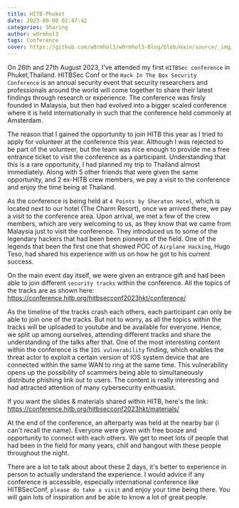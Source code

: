 ```yaml
---
title: HITB-Phuket
date: 2023-09-08 02:47:42
categories: Sharing
author: w0rmhol3
tags: Conference
cover: https://github.com/w0rmhol3/w0rmhol3-Blog/blob/main/source/_img/HITB.jpeg?raw=true
---
```

On 26th and 27th August 2023, I've attended my first `HITBSec conference` in Phuket,Thailand. HITBSec Conf or the `Hack In The Box Security Conference` is an annual security event that security researchers and professionals around the world will come together to share their latest findings through research or experience. The conference was firsly founded in Malaysia, but then had evolved into a bigger scaled conference where it is held internationally in such that the conference held commonly at Amsterdam. <!--more-->

The reason that I gained the opportunity to join HITB this year as I tried to apply for volunteer at the conference this year. Although I was rejected to be part of the volunteer, but the team was nice enough to provide me a free entrance ticket to visit the conference as a participant. Understanding that this is a rare opportunity, I had planned my trip to Thailand almost immediately. Along with 5 other friends that were given the same opportunity, and 2 ex-HITB crew members, we pay a visit to the conference and enjoy the time being at Thailand.

As the conference is being held at `4 Points by Sheraton Hotel`, which is located next to our hotel (The Charm Resort), once we arrived there, we pay a visit to the conference area. Upon arrival, we met a few of the crew members, which are very welcoming to us, as they know that we came from Malaysia just to visit the conference. They introduced us to some of the legendary hackers that had been been pioneers of the field. One of the legends that been the first one that showed POC of `Airplane Hacking`, Hugo Teso, had shared his experience with us on how he got to his current success. 

On the main event day itself, we were given an entrance gift and had been able to join different `security tracks` within the conference. All the topics of the tracks are as shown here: https://conference.hitb.org/hitbsecconf2023hkt/conference/

As the timeline of the tracks crash each others, each participant can only be able to join one of the tracks. But not to worry, as all the topics within the tracks will be uploaded to youtube and be available for everyone. Hence, we split up among ourselves, attending different tracks and share the understanding of the talks after that. One of the most interesting content within the conference is the `IOS vulnerability` finding, which enables the threat actor to exploit a certain version of IOS system device that are connected within the same WAN to ring at the same time. This vulnerability opens up the possibility of scammers being able to simultaneously distribute phishing link out to users. The content is really interesting and had attracted attention of many cybersecurity enthuasist.

If you want the slides & materials shared within HITB, here's the link: https://conference.hitb.org/hitbsecconf2023hkt/materials/

At the end of the conference, an afterparty was held at the nearby bar (i can't recall the name). Everyone were given with free booze and opportunity to connect with each others. We get to meet lots of people that had been in the field for many years, chill and hangout with these people throughout the night. 

There are a lot to talk about about these 2 days, it's better to experience in person to actually understand the experience. I would advice if any conference is accessible, especially international conference like HITBSecConf, `please do take a visit` and enjoy your time being there. You will gain lots of inspiration and be able to know a lot of great people.
